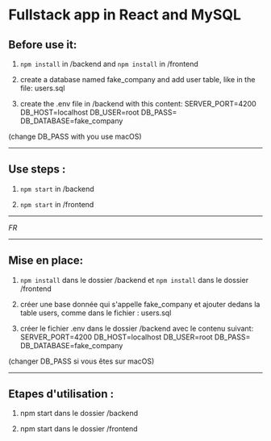﻿# Fullstack app in React and MySQL

## Before use it:

1) `npm install` in /backend and `npm install` in /frontend

2) create a database named fake_company and add user table, like in the file: users.sql

3) create the .env file in /backend with this content:
SERVER_PORT=4200 
DB_HOST=localhost 
DB_USER=root 
DB_PASS= 
DB_DATABASE=fake_company 

(change DB_PASS with you use macOS)

***

## Use steps :
1) `npm start` in /backend

2) `npm start`  in /frontend

***
*FR*
***

## Mise en place:

1) `npm install` dans le dossier /backend et `npm install` dans le dossier /frontend

2) créer une base donnée qui s'appelle fake_company et ajouter dedans la table users, comme dans le fichier : users.sql

3) créer le fichier .env dans le dossier /backend avec le contenu suivant:
SERVER_PORT=4200 
DB_HOST=localhost 
DB_USER=root 
DB_PASS= 
DB_DATABASE=fake_company 

(changer DB_PASS si vous êtes sur macOS)

***

## Etapes d'utilisation :
1) npm start dans le dossier /backend

2) npm start dans le dossier /frontend
